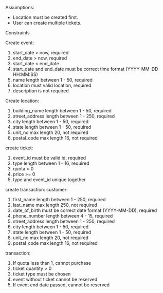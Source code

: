 Assumptions:

- Location must be created first.
- User can create multiple tickets.

Constraints

Create event:

1. start_date > now, required
2. end_date > now, required
3. start_date < end_date
4. start_date and end_date must be correct time format (YYYY-MM-DD HH:MM:SS)
5. name length between 1 - 50, required
6. location must valid location, required
7. description is not required

Create location:

1. building_name length between 1 - 50, required
2. street_address length between 1 - 250, required
3. city length between 1 - 50, required
4. state length between 1 - 50, required
5. unit_no max length 20, not required
6. postal_code max length 16, not required

create ticket:

1. event_id must be valid id, required
2. type length between 1 - 16, required
3. quota > 0
4. price >= 0
5. type and event_id unique together

create transaction:
customer:

1. first_name length between 1 - 250, required
2. last_name max length 250, not required
3. date_of_birth must be correct date format (YYYY-MM-DD), required
4. phone_number length between 4 - 15, required
5. street_address length between 1 - 250, required
6. city length between 1 - 50, required
7. state length between 1 - 50, required
8. unit_no max length 20, not required
9. postal_code max length 16, not required

transaction:

1. If quota less than 1, cannot purchase
2. ticket quantity > 0
3. ticket type must be chosen
4. event without ticket cannot be reserved
5. If event end date passed, cannot be reserved
